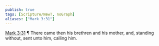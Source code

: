 ```yaml
---
publish: true
tags: [Scripture/NewT, noGraph]
aliases: ["Mark 3:31"]
---
```

[Mark 3:31](https://churchofjesuschrist.org/study/scriptures/nt/mark/3?lang=eng&id=p31#p31) ¶ There came then his brethren and his mother, and, standing without, sent unto him, calling him.
